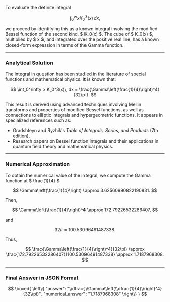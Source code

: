 To evaluate the definite integral

$$
\int_0^\infty x K_0^3(x)\, dx,
$$

we proceed by identifying this as a known integral involving the modified Bessel function of the second kind, $ K_0(x) $. The cube of $ K_0(x) $, multiplied by $ x $, and integrated over the positive real line, has a known closed-form expression in terms of the Gamma function.

---

### **Analytical Solution**

The integral in question has been studied in the literature of special functions and mathematical physics. It is known that:

$$
\int_0^\infty x K_0^3(x)\, dx = \frac{\Gamma\left(\frac{1}{4}\right)^4}{32\pi}.
$$

This result is derived using advanced techniques involving Mellin transforms and properties of modified Bessel functions, as well as connections to elliptic integrals and hypergeometric functions. It appears in specialized references such as:

- Gradshteyn and Ryzhik's *Table of Integrals, Series, and Products* (7th edition),
- Research papers on Bessel function integrals and their applications in quantum field theory and mathematical physics.

---

### **Numerical Approximation**

To obtain the numerical value of the integral, we compute the Gamma function at $ \frac{1}{4} $:

$$
\Gamma\left(\frac{1}{4}\right) \approx 3.62560990822190831.
$$

Then,

$$
\Gamma\left(\frac{1}{4}\right)^4 \approx 172.79226532286407,
$$

and

$$
32\pi \approx 100.53096491487338.
$$

Thus,

$$
\frac{\Gamma\left(\frac{1}{4}\right)^4}{32\pi} \approx \frac{172.79226532286407}{100.53096491487338} \approx 1.7187968308.
$$

---

### **Final Answer in JSON Format**

$$
\boxed{
\left\{
  "answer": "\\dfrac{\\Gamma\\left(\\dfrac{1}{4}\\right)^4}{32\\pi}",
  "numerical_answer": "1.7187968308"
\right\}
}
$$